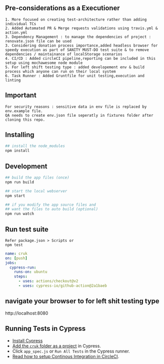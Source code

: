 ## Pre-considerations as a Executioner
```
1. More focused on creating test-architecture rather than adding individual TCs 
2. Added Automated PR & Merge requests validations using travis.yml & action.yml
3. Dependency Management : to manage the dependencies of project : renovate.json file can be used 
3. Considering donation process importance,added headless browser for speedy execution as part of SANITY MUST-DO test suite & to remove dependencies / maintainance of localStorage scenarios
4. CI/CD : Added circleCI pipeline,reporting can be included in this setup using mochawesome node module
5. For left shift testing type : added developement env & build process which anyone can run on their local system
6. Task Runner : Added Gruntfile for unit testing,execution and linting

```

 ## Important

 ```
 For security reasons : sensitive data in env file is replaced by env.example file.
 QA needs to create env.json file seperatly in fixtures folder after cloning this repo.
 ```

## Installing

```bash
## install the node_modules
npm install
```

## Development

```bash
## build the app files (once)
npm run build

## start the local webserver
npm start

## if you modify the app source files and
## want the files to auto build (optional)
npm run watch
```
## Run test suite

```
Refer package.json > Scripts or
npm test
```

```yml
name: cruk
on: [push]
jobs:
  cypress-run:
    runs-on: ubuntu
    steps:
      - uses: actions/checkout@v2
      - uses: cypress-io/github-action@2a1baeb
```

## navigate your browser to for left shit testing type
http://localhost:8080

## Running Tests in Cypress

- [Install Cypress](https://on.cypress.io/guides/installing-and-running#section-installing)
- [Add the `cruk` folder as a project](https://on.cypress.io/guides/installing-and-running#section-adding-projects) in Cypress.
- Click `app_spec.js` or `Run All Tests` in the Cypress runner.
- [Read how to setup Continous Integration in CircleCI](https://on.cypress.io/guides/continuous-integration).

[renovate-badge]: https://img.shields.io/badge/renovate-app-blue.svg
[renovate-app]: https://renovateapp.com/
